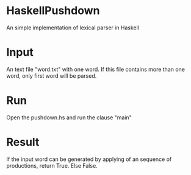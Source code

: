 # HaskellPushdown
An simple implementation of lexical parser in Haskell

# Input
An text file "word.txt" with one word. If this file contains more than one word, only first word will be parsed.

# Run
Open the pushdown.hs and run the clause "main"

# Result
If the input word can be generated by applying of an sequence of productions, return True. Else False.

